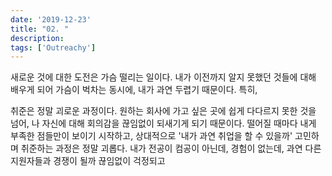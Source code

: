 ```yaml
---
date: '2019-12-23'
title: "02. "
description: 
tags: ['Outreachy']
---
```


새로운 것에 대한 도전은 가슴 떨리는 일이다. 내가 이전까지 알지 못했던 것들에 대해 배우게 되어 가슴이 벅차는 동시에, 내가 과연 두렵기 때문이다. 특히,  

취준은 정말 괴로운 과정이다. 원하는 회사에 가고 싶은 곳에 쉽게 다다르지 못한 것을 넘어, 나 자신에 대해 회의감을 끊임없이 되새기게 되기 때문이다. 떨어질 때마다 내게 부족한 점들만이 보이기 시작하고, 상대적으로 
'내가 과연 취업을 할 수 있을까' 고민하며 취준하는 과정은 정말 괴롭다. 내가 전공이 컴공이 아닌데,
경험이 없는데, 과연 다른 지원자들과 경쟁이 될까 끊임없이 걱정되고